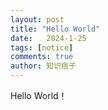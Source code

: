 ```yaml
---
layout: post
title: "Hello World"
date:   2024-1-25
tags: [notice]
comments: true
author: 知识痞子
---
```


Hello World！
